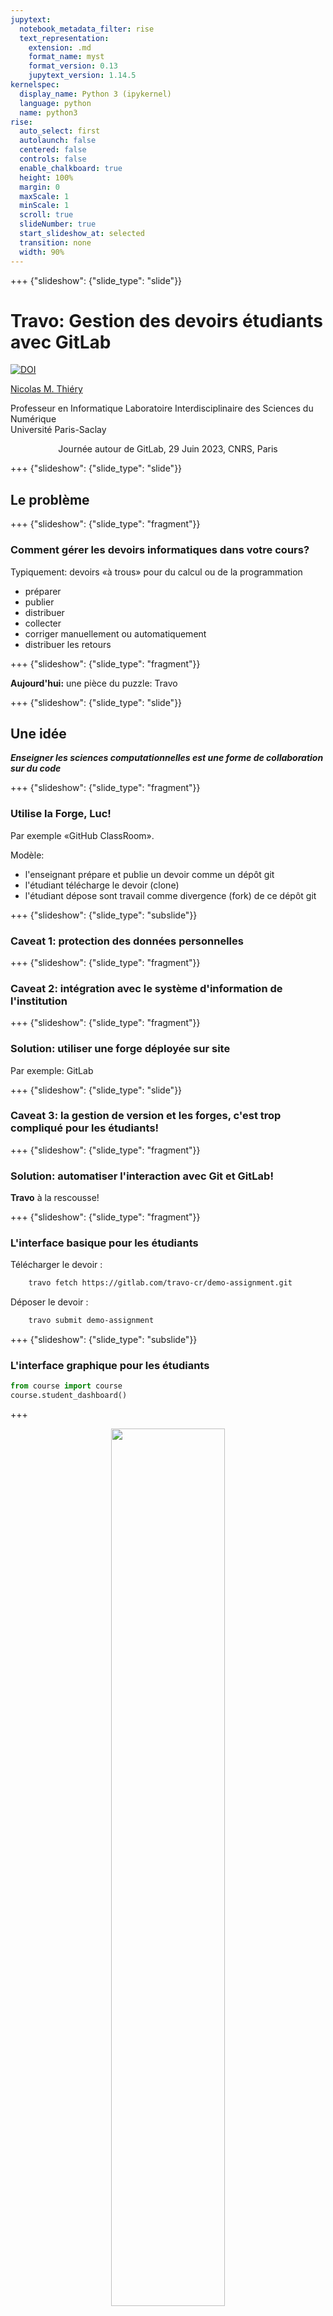 ```yaml
---
jupytext:
  notebook_metadata_filter: rise
  text_representation:
    extension: .md
    format_name: myst
    format_version: 0.13
    jupytext_version: 1.14.5
kernelspec:
  display_name: Python 3 (ipykernel)
  language: python
  name: python3
rise:
  auto_select: first
  autolaunch: false
  centered: false
  controls: false
  enable_chalkboard: true
  height: 100%
  margin: 0
  maxScale: 1
  minScale: 1
  scroll: true
  slideNumber: true
  start_slideshow_at: selected
  transition: none
  width: 90%
---
```


+++ {"slideshow": {"slide_type": "slide"}}

<div class="alert alert-info"> 

# Travo: Gestion des devoirs étudiants avec GitLab

</div>

[![DOI](https://www.zenodo.org/badge/DOI/10.5281/zenodo.8153991.svg)](https://doi.org/10.5281/zenodo.8153991)

<!--<img src="https://jupyter.org/assets/homepage/main-logo.svg" style="position: absolute; right: 0; width: 20%; border:0px"> -->

<div class="bigskip"/>

[Nicolas M. Thiéry](https://Nicolas.Thiery.name/)

<div class="bigskip"/>

Professeur en Informatique
Laboratoire Interdisciplinaire des Sciences du Numérique  
Université Paris-Saclay

<div class="medskip"/>

<div style="text-align: center;">

Journée autour de GitLab, 29 Juin 2023, CNRS, Paris

</div>

+++ {"slideshow": {"slide_type": "slide"}}

## Le problème

+++ {"slideshow": {"slide_type": "fragment"}}

### Comment gérer les devoirs informatiques dans votre cours?

Typiquement: devoirs «à trous» pour du calcul ou de la programmation

- préparer
- publier
- distribuer
- collecter
- corriger manuellement ou automatiquement
- distribuer les retours

+++ {"slideshow": {"slide_type": "fragment"}}

**Aujourd'hui:** une pièce du puzzle: Travo

+++ {"slideshow": {"slide_type": "slide"}}

## Une idée

***Enseigner les sciences computationnelles est une forme de
collaboration sur du code***

+++ {"slideshow": {"slide_type": "fragment"}}

### Utilise la Forge, Luc!

Par exemple «GitHub ClassRoom».

Modèle:
- l'enseignant prépare et publie un devoir comme un dépôt git
- l'étudiant télécharge le devoir (clone)
- l'étudiant dépose sont travail comme divergence (fork) de ce dépôt git

+++ {"slideshow": {"slide_type": "subslide"}}

### Caveat 1: protection des données personnelles

+++ {"slideshow": {"slide_type": "fragment"}}

### Caveat 2: intégration avec le système d'information de l'institution

+++ {"slideshow": {"slide_type": "fragment"}}

### Solution: utiliser une forge déployée sur site

Par exemple: GitLab

+++ {"slideshow": {"slide_type": "slide"}}

### Caveat 3: la gestion de version et les forges, c'est trop compliqué pour les étudiants!

+++ {"slideshow": {"slide_type": "fragment"}}

### Solution: automatiser l'interaction avec Git et GitLab!

**Travo** à la rescousse!

+++ {"slideshow": {"slide_type": "fragment"}}

### L'interface basique pour les étudiants

Télécharger le devoir :
``` sh
    travo fetch https://gitlab.com/travo-cr/demo-assignment.git
```

Déposer le devoir :
``` sh
    travo submit demo-assignment
```

+++ {"slideshow": {"slide_type": "subslide"}}

### L'interface graphique pour les étudiants

``` python
from course import course
course.student_dashboard()
```

+++

<center><img src="student_dashboard.png" width=60%></center>

+++ {"slideshow": {"slide_type": "slide"}}

## Quel rapport entre Travo, Jupyter, nbgrader?

+++ {"slideshow": {"slide_type": "fragment"}}

- Travo apporte des fonctionnalités supplémentaires pour les devoirs
  basés sur Jupyter (tableau de bords, correction assistée).

+++ {"slideshow": {"slide_type": "fragment"}}

- Travo peut être utilisé comme service d'échange alternatif pour nbgrader.

+++ {"slideshow": {"slide_type": "slide"}}

## Pourquoi utiliser une forge pour l'enseignement?

### Propriétés

- Un espace de stockage collaboratif partagé
- Avec authentification et gestion des droits
- Avec traçabilité forte (gestion de version: git)
- Conçu pour héberger du code
- Conçu pour la collaboration
- Conçu pour gérer des processus
- Très grande souplesse d'utilisation:
    - Interface web riche
    - Automatisation via API

+++ {"slideshow": {"slide_type": "fragment"}}

### Cas d'usage

- Gestion des devoirs
- Édition collaborative du matériel pédagogique
- Édition, production et hébergement site web du cours
- Discussions pédagogiques par tickets
- Interactions étudiants par tickets?

+++ {"slideshow": {"slide_type": "slide"}}

## Travo: Gestion des devoirs étudiants avec GitLab

+++ {"slideshow": {"slide_type": "fragment"}}

https://gitlab.com/travo-cr/travo/

Développé par des enseignants de l'Université du Québec À Montréal et
l'Université Paris-Saclay; et vous?

+++ {"slideshow": {"slide_type": "fragment"}}

### Testé sur le terrain

- Trivial à utiliser pour les étudiants
- Testé sur des cours à toute échelle (10-250 étudiants) à tous les niveaux

+++ {"slideshow": {"slide_type": "fragment"}}

### Fonctionnalités riches

- équipes pédagogiques, groupes étudiants, sessions, travail de
  groupe, gestion des droits, ...
- soutien l'autocorrection par intégration continue, la détection de plagiat
- intégration avec Jupyter et nbgrader
- **toute la puissance de la gestion de version et des forges!!!**

+++ {"slideshow": {"slide_type": "subslide"}}

### Léger, flexible, modulaire, extensible, soutenable, distribué, respectueux des données personnelles

- Juste une petite bibliothèque Python
- API shell, API Python, interface Jupyter
- S'adapte à vos processus
- S'adapte à votre infrastructure
  - toute instance GitLab à laquelle les étudiants ont accès
  - salle de TP, ordinateur personnel, service en ligne, ...

+++ {"slideshow": {"slide_type": "fragment"}}

### Expose progressivement les étudiants à la gestion de version, aux forges
